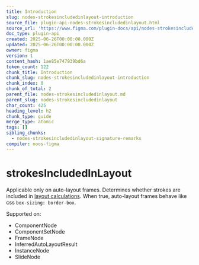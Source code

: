 ```yaml
---
title: Introduction
slug: nodes-strokesincludedinlayout-introduction
source_file: plugin-api-nodes-strokesincludedinlayout.html
source_url: 'https://www.figma.com/plugin-docs/api/nodes-strokesincludedinlayout/'
doc_type: plugin-api
created: 2025-06-26T00:00:00.000Z
updated: 2025-06-26T00:00:00.000Z
owner: figma
version: 1
content_hash: 1ae85e747939bd6a
token_count: 122
chunk_title: Introduction
chunk_slug: nodes-strokesincludedinlayout-introduction
chunk_index: 0
chunk_of_total: 2
parent_file: nodes-strokesincludedinlayout.md
parent_slug: nodes-strokesincludedinlayout
char_count: 425
heading_level: h2
chunk_type: guide
merge_type: atomic
tags: []
sibling_chunks:
  - nodes-strokesincludedinlayout-signature-remarks
compiler: noos-figma
---
```


# strokesIncludedInLayout

Applicable only on auto-layout frames. Determines whether strokes are included in [layout calculations](https://help.figma.com/hc/en-us/articles/360040451373-Explore-auto-layout-properties#strokes-in-layout). When true, auto-layout frames behave like css `box-sizing: border-box`.

 Supported on:

- ComponentNode
- ComponentSetNode
- FrameNode
- InferredAutoLayoutResult
- InstanceNode
- SlideNode
